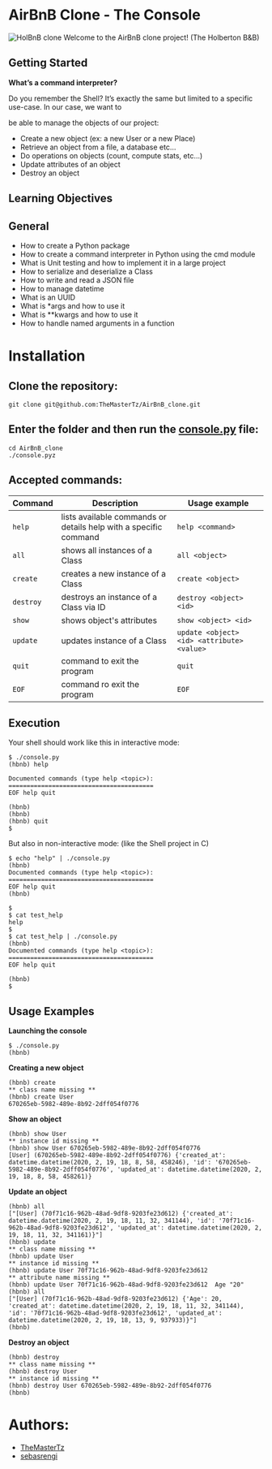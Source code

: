 # AirBnB Clone - The Console


![HolBnB clone](https://github.com/monoprosito/AirBnB_clone/blob/feature/console/hBnB.png?raw=true)
Welcome to the AirBnB clone project! (The Holberton B&B)

## Getting Started

**What’s a command interpreter?**

Do you remember the Shell? It’s exactly the same but limited to a specific use-case. In our case, we want to

be able to manage the objects of our project:

- Create a new object (ex: a new User or a new Place)
- Retrieve an object from a file, a database etc…
- Do operations on objects (count, compute stats, etc…)
- Update attributes of an object
- Destroy an object

## Learning Objectives

## General

 - How to create a Python package
 - How to create a command interpreter in Python using the cmd module
 - What is Unit testing and how to implement it in a large project
 - How to serialize and deserialize a Class
 - How to write and read a JSON file
 - How to manage datetime
 - What is an UUID
 - What is *args and how to use it
 - What is **kwargs and how to use it
 - How to handle named arguments in a function

# Installation

## Clone the repository:
```
git clone git@github.com:TheMasterTz/AirBnB_clone.git
```
## Enter the folder and then run the [console.py]() file:
```
cd AirBnB_clone
./console.pyz
```
## Accepted commands:
| Command   | Description | Usage example |
| --------- | ----------- | ------- |
| `help`      | lists available commands or details help with a specific command | `help <command>` |
| `all`       | shows all instances of a Class | `all <object>` |
| `create`    | creates a new instance of a Class | `create <object>` |
| `destroy`   | destroys an instance of a Class via ID | `destroy <object> <id>` |
| `show` | shows object's attributes | `show <object> <id>` |
| `update`    | updates instance of a Class | `update <object> <id> <attribute> <value>` |
| `quit`      | command to exit the program | `quit` |
| `EOF`       | command ro exit the program | `EOF` |

## Execution

Your shell should work like this in interactive mode:

```
$ ./console.py
(hbnb) help

Documented commands (type help <topic>):
========================================
EOF help quit

(hbnb)
(hbnb)
(hbnb) quit
$
```

But also in non-interactive mode: (like the Shell project in C)

```
$ echo "help" | ./console.py
(hbnb)
Documented commands (type help <topic>):
========================================
EOF help quit
(hbnb)

$
$ cat test_help
help
$
$ cat test_help | ./console.py
(hbnb)
Documented commands (type help <topic>):
========================================
EOF help quit

(hbnb)
$
```

## Usage Examples

**Launching the console**

```
$ ./console.py
(hbnb) 
```

**Creating a new object**

```
(hbnb) create
** class name missing **
(hbnb) create User
670265eb-5982-489e-8b92-2dff054f0776
```

**Show an object**

```
(hbnb) show User
** instance id missing **
(hbnb) show User 670265eb-5982-489e-8b92-2dff054f0776
[User] (670265eb-5982-489e-8b92-2dff054f0776) {'created_at': datetime.datetime(2020, 2, 19, 18, 8, 58, 458246), 'id': '670265eb-5982-489e-8b92-2dff054f0776', 'updated_at': datetime.datetime(2020, 2, 19, 18, 8, 58, 458261)}
```

**Update an object**

```
(hbnb) all
["[User] (70f71c16-962b-48ad-9df8-9203fe23d612) {'created_at': datetime.datetime(2020, 2, 19, 18, 11, 32, 341144), 'id': '70f71c16-962b-48ad-9df8-9203fe23d612', 'updated_at': datetime.datetime(2020, 2, 19, 18, 11, 32, 341161)}"]
(hbnb) update
** class name missing **
(hbnb) update User
** instance id missing **
(hbnb) update User 70f71c16-962b-48ad-9df8-9203fe23d612
** attribute name missing **
(hbnb) update User 70f71c16-962b-48ad-9df8-9203fe23d612  Age "20"
(hbnb) all
["[User] (70f71c16-962b-48ad-9df8-9203fe23d612) {'Age': 20, 'created_at': datetime.datetime(2020, 2, 19, 18, 11, 32, 341144), 'id': '70f71c16-962b-48ad-9df8-9203fe23d612', 'updated_at': datetime.datetime(2020, 2, 19, 18, 13, 9, 937933)}"]
(hbnb)
```

**Destroy an object**

```
(hbnb) destroy
** class name missing **
(hbnb) destroy User
** instance id missing **
(hbnb) destroy User 670265eb-5982-489e-8b92-2dff054f0776
(hbnb)
```

# Authors:

- [TheMasterTz](https://github.com/TheMasterTz)
- [sebasrengi](https://github.com/sebasrengi)

